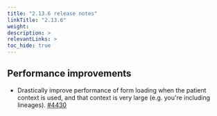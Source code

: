 ```yaml
---
title: "2.13.6 release notes"
linkTitle: "2.13.6"
weight: 
description: >
relevantLinks: >
toc_hide: true
---
```


## Performance improvements

- Drastically improve performance of form loading when the patient context is used, and that context is very large (e.g. you're including lineages). [#4430](https://github.com/medic/cht-core/issues/4430)
